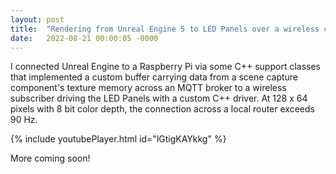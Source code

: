 ```yaml
---
layout: post
title:  "Rendering from Unreal Engine 5 to LED Panels over a wireless connection"
date:   2022-08-21 00:00:05 -0000
---
```


I connected Unreal Engine to a Raspberry Pi via some C++ support classes that implemented a custom buffer carrying data from a scene capture component's texture memory across an MQTT broker to a wireless subscriber driving the LED Panels with a custom C++ driver.  At 128 x 64 pixels with 8 bit color depth, the connection across a local router exceeds 90 Hz.  

{% include youtubePlayer.html id="lGtigKAYkkg" %}

<!--break-->

More coming soon!